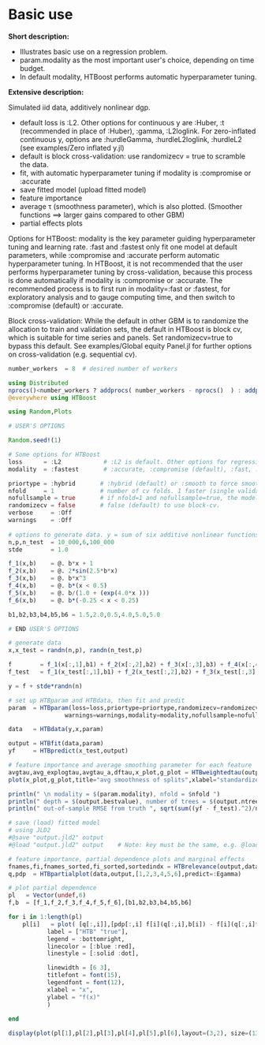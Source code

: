 # Basic use

**Short description:**

- Illustrates basic use on a regression problem.
- param.modality as the most important user's choice, depending on time budget. 
- In default modality, HTBoost performs automatic hyperparameter tuning.

**Extensive description:** 

Simulated iid data, additively nonlinear dgp.

- default loss is :L2. Other options for continuous y are :Huber, :t (recommended in place of :Huber), :gamma,
  :L2loglink. For zero-inflated continuous y, options are :hurdleGamma, :hurdleL2loglink, :hurdleL2 (see examples/Zero inflated y.jl)   
- default is block cross-validation: use randomizecv = true to scramble the data.
- fit, with automatic hyperparameter tuning if modality is :compromise or :accurate
- save fitted model (upload fitted model)
- feature importance
- average τ (smoothness parameter), which is also plotted. (Smoother functions ==> larger gains compared to other GBM)
- partial effects plots

Options for HTBoost: modality is the key parameter guiding hyperparameter tuning and learning rate.
:fast and :fastest only fit one model at default parameters, while :compromise and :accurate perform
automatic hyperparameter tuning. In HTBoost, it is not recommended that the user performs 
hyperparameter tuning by cross-validation, because this process is done automatically if modality is
:compromise or :accurate. The recommended process is to first run in modality=:fast or :fastest,
for exploratory analysis and to gauge computing time, and then switch to :compromise (default)
or :accurate.

Block cross-validation:
While the default in other GBM is to randomize the allocation to train and validation sets,
the default in HTBoost is block cv, which is suitable for time series and panels.
Set randomizecv=true to bypass this default. 
See examples/Global equity Panel.jl for further options on cross-validation (e.g. sequential cv).

```julia
number_workers  = 8  # desired number of workers

using Distributed
nprocs()<number_workers ? addprocs( number_workers - nprocs()  ) : addprocs(0)
@everywhere using HTBoost

using Random,Plots 

# USER'S OPTIONS 

Random.seed!(1)

# Some options for HTBoost
loss      = :L2            # :L2 is default. Other options for regression are :L2loglink (if y≥0), :t, :Huber
modality  = :fastest       # :accurate, :compromise (default), :fast, :fastest 

priortype = :hybrid       # :hybrid (default) or :smooth to force smoothness 
nfold     = 1             # number of cv folds. 1 faster (single validation sets), default 4 is slower, but more accurate.
nofullsample = true       # if nfold=1 and nofullsample=true, the model is not re-fitted on the full sample after validation of the number of trees
randomizecv = false       # false (default) to use block-cv. 
verbose     = :Off
warnings    = :Off
 
# options to generate data. y = sum of six additive nonlinear functions + Gaussian noise.
n,p,n_test  = 10_000,6,100_000
stde        = 1.0

f_1(x,b)    = @. b*x + 1 
f_2(x,b)    = @. 2*sin(2.5*b*x)  
f_3(x,b)    = @. b*x^3
f_4(x,b)    = @. b*(x < 0.5) 
f_5(x,b)    = @. b/(1.0 + (exp(4.0*x )))
f_6(x,b)    = @. b*(-0.25 < x < 0.25) 

b1,b2,b3,b4,b5,b6 = 1.5,2.0,0.5,4.0,5.0,5.0

# END USER'S OPTIONS

# generate data
x,x_test = randn(n,p), randn(n_test,p)

f        = f_1(x[:,1],b1) + f_2(x[:,2],b2) + f_3(x[:,3],b3) + f_4(x[:,4],b4) + f_5(x[:,5],b5) +  f_6(x[:,6],b6)
f_test   = f_1(x_test[:,1],b1) + f_2(x_test[:,2],b2) + f_3(x_test[:,3],b3) + f_4(x_test[:,4],b4) + f_5(x_test[:,5],b5) + f_6(x_test[:,6],b6)

y = f + stde*randn(n)

# set up HTBparam and HTBdata, then fit and predit
param  = HTBparam(loss=loss,priortype=priortype,randomizecv=randomizecv,nfold=nfold,verbose=verbose,
                warnings=warnings,modality=modality,nofullsample=nofullsample)

data   = HTBdata(y,x,param)

output = HTBfit(data,param)
yf     = HTBpredict(x_test,output)  

# feature importance and average smoothing parameter for each feature
avgtau,avg_explogtau,avgtau_a,dftau,x_plot,g_plot = HTBweightedtau(output,data,verbose=true,best_model=false);
plot(x_plot,g_plot,title="avg smoothness of splits",xlabel="standardized x",label=:none)

println(" \n modality = $(param.modality), nfold = $nfold ")
println(" depth = $(output.bestvalue), number of trees = $(output.ntrees), avgtau $avgtau ")
println(" out-of-sample RMSE from truth ", sqrt(sum((yf - f_test).^2)/n_test) )

# save (load) fitted model
# using JLD2
#@save "output.jld2" output
#@load "output.jld2" output    # Note: key must be the same, e.g. @load "output.jld2" output2 is a KeyError

# feature importance, partial dependence plots and marginal effects
fnames,fi,fnames_sorted,fi_sorted,sortedindx = HTBrelevance(output,data,verbose=false);
q,pdp  = HTBpartialplot(data,output,[1,2,3,4,5,6],predict=:Egamma)

# plot partial dependence
pl   = Vector(undef,6)
f,b  = [f_1,f_2,f_3,f_4,f_5,f_6],[b1,b2,b3,b4,b5,b6]

for i in 1:length(pl)
    pl[i]   = plot( [q[:,i]],[pdp[:,i] f[i](q[:,i],b[i]) - f[i](q[:,i]*0,b[i])],
           label = ["HTB" "true"],
           legend = :bottomright,
           linecolor = [:blue :red],
           linestyle = [:solid :dot],

           linewidth = [6 3],
           titlefont = font(15),
           legendfont = font(12),
           xlabel = "x",
           ylabel = "f(x)"
           )
           
end

display(plot(pl[1],pl[2],pl[3],pl[4],pl[5],pl[6],layout=(3,2), size=(1300,800)))  

```

